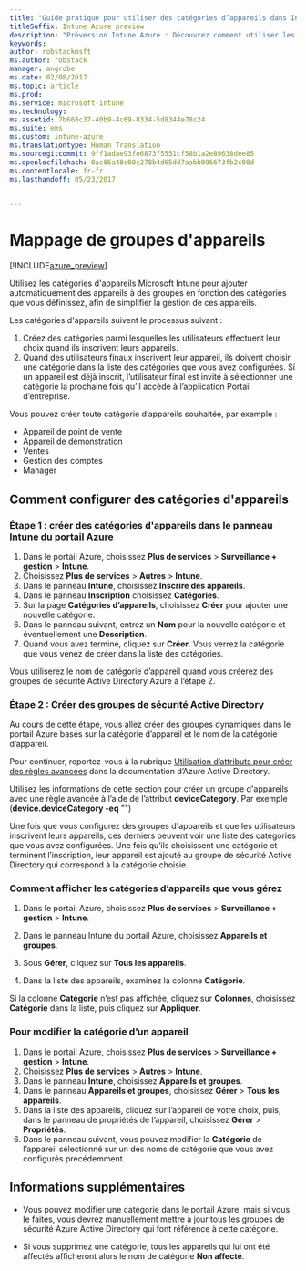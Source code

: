 ```yaml
---
title: "Guide pratique pour utiliser des catégories d’appareils dans Intune"
titleSuffix: Intune Azure preview
description: "Préversion Intune Azure : Découvrez comment utiliser les catégories d&quot;appareils que les utilisateurs peuvent choisir lorsqu’ils inscrivent leurs appareils dans Intune."
keywords: 
author: robstackmsft
ms.author: robstack
manager: angrobe
ms.date: 02/08/2017
ms.topic: article
ms.prod: 
ms.service: microsoft-intune
ms.technology: 
ms.assetid: 7b668c37-40b9-4c69-8334-5d8344e78c24
ms.suite: ems
ms.custom: intune-azure
ms.translationtype: Human Translation
ms.sourcegitcommit: 9ff1adae93fe6873f5551cf58b1a2e89638dee85
ms.openlocfilehash: 0ac86a48c00c278b4d65dd7aabb096673fb2c00d
ms.contentlocale: fr-fr
ms.lasthandoff: 05/23/2017


---
```


# <a name="map-device-groups"></a>Mappage de groupes d'appareils


[!INCLUDE[azure_preview](./includes/azure_preview.md)]

Utilisez les catégories d'appareils Microsoft Intune pour ajouter automatiquement des appareils à des groupes en fonction des catégories que vous définissez, afin de simplifier la gestion de ces appareils.

Les catégories d'appareils suivent le processus suivant :
1.    Créez des catégories parmi lesquelles les utilisateurs effectuent leur choix quand ils inscrivent leurs appareils.
4.    Quand des utilisateurs finaux inscrivent leur appareil, ils doivent choisir une catégorie dans la liste des catégories que vous avez configurées. Si un appareil est déjà inscrit, l’utilisateur final est invité à sélectionner une catégorie la prochaine fois qu’il accède à l’application Portail d’entreprise.


Vous pouvez créer toute catégorie d’appareils souhaitée, par exemple :
- Appareil de point de vente
- Appareil de démonstration
- Ventes
- Gestion des comptes
- Manager

## <a name="how-to-configure-device-categories"></a>Comment configurer des catégories d'appareils

### <a name="step-1---create-device-categories-in-the-intune-blade-of-the-azure-portal"></a>Étape 1 : créer des catégories d'appareils dans le panneau Intune du portail Azure
1. Dans le portail Azure, choisissez **Plus de services** > **Surveillance + gestion** > **Intune**.
2. Choisissez **Plus de services** > **Autres** > **Intune**.
3. Dans le panneau **Intune**, choisissez **Inscrire des appareils**.
3. Dans le panneau **Inscription** choisissez **Catégories**.
4. Sur la page **Catégories d’appareils**, choisissez **Créer** pour ajouter une nouvelle catégorie.
5. Dans le panneau suivant, entrez un **Nom** pour la nouvelle catégorie et éventuellement une **Description**.
6. Quand vous avez terminé, cliquez sur **Créer**. Vous verrez la catégorie que vous venez de créer dans la liste des catégories.

Vous utiliserez le nom de catégorie d’appareil quand vous créerez des groupes de sécurité Active Directory Azure à l’étape 2.

### <a name="step-2---create-azure-active-directory-security-groups"></a>Étape 2 : Créer des groupes de sécurité Active Directory
Au cours de cette étape, vous allez créer des groupes dynamiques dans le portail Azure basés sur la catégorie d’appareil et le nom de la catégorie d’appareil.

Pour continuer, reportez-vous à la rubrique [Utilisation d’attributs pour créer des règles avancées](https://azure.microsoft.com/documentation/articles/active-directory-accessmanagement-groups-with-advanced-rules/#using-attributes-to-create-rules-for-device-objects) dans la documentation d’Azure Active Directory. 

Utilisez les informations de cette section pour créer un groupe d'appareils avec une règle avancée à l’aide de l’attribut **deviceCategory**. Par exemple (**device.deviceCategory -eq** "*<the device category name you got from the Intune portal>*")

Une fois que vous configurez des groupes d'appareils et que les utilisateurs inscrivent leurs appareils, ces derniers peuvent voir une liste des catégories que vous avez configurées. Une fois qu’ils choisissent une catégorie et terminent l’inscription, leur appareil est ajouté au groupe de sécurité Active Directory qui correspond à la catégorie choisie.

### <a name="how-to-view-the-categories-of-devices-you-manage"></a>Comment afficher les catégories d’appareils que vous gérez

1.    Dans le portail Azure, choisissez **Plus de services** > **Surveillance + gestion** > **Intune**.

2. Dans le panneau Intune du portail Azure, choisissez **Appareils et groupes**.

3.    Sous **Gérer**, cliquez sur **Tous les appareils**.

4.    Dans la liste des appareils, examinez la colonne **Catégorie**.

Si la colonne **Catégorie** n’est pas affichée, cliquez sur **Colonnes**, choisissez **Catégorie** dans la liste, puis cliquez sur **Appliquer**.

### <a name="to-change-the-category-of-a-device"></a>Pour modifier la catégorie d’un appareil

1. Dans le portail Azure, choisissez **Plus de services** > **Surveillance + gestion** > **Intune**.
2. Choisissez **Plus de services** > **Autres** > **Intune**.
3. Dans le panneau **Intune**, choisissez **Appareils et groupes**.
4. Dans le panneau **Appareils et groupes**, choisissez **Gérer** > **Tous les appareils**.
5. Dans la liste des appareils, cliquez sur l’appareil de votre choix, puis, dans le panneau de propriétés de l’appareil, choisissez **Gérer** > **Propriétés**.
6. Dans le panneau suivant, vous pouvez modifier la **Catégorie** de l’appareil sélectionné sur un des noms de catégorie que vous avez configurés précédemment.



## <a name="further-information"></a>Informations supplémentaires
- Vous pouvez modifier une catégorie dans le portail Azure, mais si vous le faites, vous devrez manuellement mettre à jour tous les groupes de sécurité Azure Active Directory qui font référence à cette catégorie.

- Si vous supprimez une catégorie, tous les appareils qui lui ont été affectés afficheront alors le nom de catégorie **Non affecté**.



